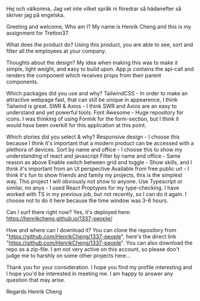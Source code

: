 Hej och välkomna,
Jag vet inte vilket språk ni föredrar så hädanefter så skriver jag på engelska.


Greeting and welcome,
Who am I?
My name is Henrik Cheng and this is my assignment for Tretton37.


What does the product do?
Using this product, you are able to see, sort and filter all the employees at your company.


Thoughts about the design?
My idea when making this was to make it simple, light weight, and easy to build upon. App.js contains the api-call and renders the component which receives props from their parent components.


Which packages did you use and why?
TailwindCSS - In order to make an attractive webpage fast, that can still be unique in appearence, I think Tailwind is great.
SWR & Axios - I think SWR and Axios are an easy to understand and yet powerful tools.
Font Awesome - Huge repository for icons.
I was thinking of using Formik for the form-section, but I think it would have been overkill for this application at this point.


Which stories did you select & why?
Responsive design - I choose this because I think it's important that a modern product can be accessed with a plethora of devices.
Sort by name and office - I choose this to show my understanding of react and javascript
Filter by name and office - Same reason as above
Enable switch between grid and toggle - Show skills, and I think it's important from an UI perspective
Available from free public url - I think it's fun to show friends and family my projects, this is the simplest way. This project I will obviously not show to anyone.
Use Typescript or similar, no anys - I used React Proptypes for my type-checking. I have worked with TS in my previous job, but not recently, so I can do it again. I choose not to do it here because the time window was 3-6 hours.


Can I surf there right now?
Yes, it's deployed here: https://henrikcheng.github.io/1337-people/


How and where can I download it?
You can clone the repository from "https://github.com/HenrikCheng/1337-people", here's the direct link "https://github.com/HenrikCheng/1337-people". You can also download the repo as a zip-file. I am not very active on this account, so please don't judge me to harshly on some other projects here...


Thank you for your consideration.
I hope you find my profile interesting and I hope you'd be interested in meeting me. I am happy to answer any question that may arise.


Regards
Henrik Cheng
